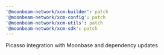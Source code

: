 ```yaml
---
'@moonbeam-network/xcm-builder': patch
'@moonbeam-network/xcm-config': patch
'@moonbeam-network/xcm-utils': patch
'@moonbeam-network/xcm-sdk': patch
---
```


Picasso integration with Moonbase and dependency updates
